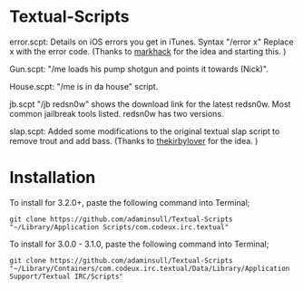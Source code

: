Textual-Scripts
=====================

error.scpt: Details on iOS errors you get in iTunes. Syntax "/error x" Replace x with the error code. (Thanks to [markhack](http://iosdevs.org) for the idea and starting this. )

Gun.scpt: "/me loads his pump shotgun and points it towards (Nick)".

House.scpt: "/me is in da house" script. 

jb.scpt "/jb redsn0w" shows the download link for the latest redsn0w. Most common jailbreak tools listed. redsn0w has two versions.

slap.scpt: Added some modifications to the original textual slap script to remove trout and add bass. (Thanks to [thekirbylover](http://adam.hbang.ws) for the idea. )

Installation
=====================
To install for 3.2.0+, paste the following command into Terminal; 

`git clone https://github.com/adaminsull/Textual-Scripts "~/Library/Application Scripts/com.codeux.irc.textual"`

To install for 3.0.0 - 3.1.0, paste the following command into Terminal; 

`git clone https://github.com/adaminsull/Textual-Scripts "~/Library/Containers/com.codeux.irc.textual/Data/Library/Application Support/Textual IRC/Scripts"`
